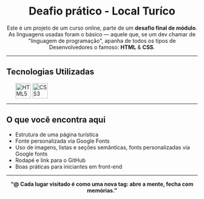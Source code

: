 <h1 align="center"> Deafio prático - Local Turíco</h1>

<p align="center">
   Este é um projeto de um curso online, parte de um <strong>desafio final de módulo</strong>.  
  As linguagens usadas foram o básico — aquele que, se um dev chamar de "linguagem de programação", apanha de todos os tipos de Desenvolvedores o famoso: <strong>HTML</strong> & <strong>CSS</strong>.
</p>

---

##  Tecnologias Utilizadas

<div style="display: flex; gap: 5px; padding-left:24px">
  <img src="https://cdn.jsdelivr.net/gh/devicons/devicon/icons/html5/html5-original.svg" title="HTML5" width="40"/>
  <img src="https://cdn.jsdelivr.net/gh/devicons/devicon/icons/css3/css3-original.svg" title="CSS3" width="40"/>
</div>


---

##  O que você encontra aqui

- Estrutura de uma página turística 
- Fonte personalizada via Google Fonts
- Uso de imagens, listas e seções semânticas, fonts personalizadas via Google fonts
- Rodapé e link para o GitHub
- Boas práticas para iniciantes em front-end
---

<p align="center"><strong>“@ Cada lugar visitado é como uma nova tag: abre a mente, fecha com memórias.”</strong></p>
